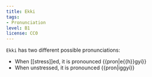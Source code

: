 ```yaml
---
title: Ekki
tags:
- Pronunciation
level: B1
license: CC0
---
```


`Ekki` has two different possible pronunciations:

* When [[stress]]ed, it is pronounced {{pron|e{{h}}gyi}}
* When unstressed, it is pronounced {{pron|iggyi}}
